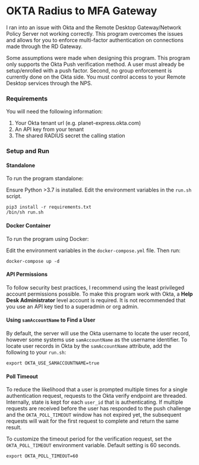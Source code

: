 # OKTA Radius to MFA Gateway

I ran into an issue with Okta and the Remote Desktop Gateway/Network Policy Server not working correctly. This program overcomes the issues and allows for you to enforce multi-factor authentication on connections made through the RD Gateway.

Some assumptions were made when designing this program. This program only supports the Okta Push verification method. A user must already be setup/enrolled with a push factor. Second, no group enforcement is currently done on the Okta side. You must control access to your Remote Desktop services through the NPS. 

### Requirements 

You will need the following information:
1. Your Okta tenant url (e.g. planet-express.okta.com)
2. An API key from your tenant
3. The shared RADIUS secret the calling station

### Setup and Run
#### Standalone
To run the program standalone:

Ensure Python >3.7 is installed. Edit the environment variables in the `run.sh` script.

```commandline
pip3 install -r requirements.txt
/bin/sh run.sh
```

#### Docker Container
To run the program using Docker:

Edit the environment variables in the `docker-compose.yml` file. Then run:

```commandline
docker-compose up -d
```

#### API Permissions

To follow security best practices, I recommend using the least privileged account permissions possible. To make this program work with Okta, a **Help Desk Administrator** level account is required. It is not recommended that you use an API key tied to a superadmin or org admin.

#### Using `samAccountName` to Find a User

By default, the server will use the Okta username to locate the user record, however some systems use `samAccountName` as the username identifier. To locate user records in Okta by the `samAccountName` attribute, add the following to your `run.sh`:

```shell
export OKTA_USE_SAMACCOUNTNAME=true
```

#### Poll Timeout

To reduce the likelihood that a user is prompted multiple times for a single authentication request, requests to the Okta verify endpoint are threaded. Internally, state is kept for each `user_id` that is authenticating. If multiple requests are received before the user has responded to the push challenge and the `OKTA_POLL_TIMEOUT` window has not expired yet, the subsequent requests will wait for the first request to complete and return the same result.

To customize the timeout period for the verification request, set the `OKTA_POLL_TIMEOUT` environment variable. Default setting is 60 seconds. 

```shell
export OKTA_POLL_TIMEOUT=60
```